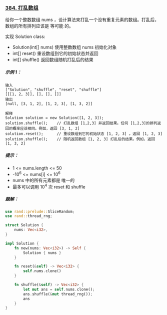### [384. 打乱数组](https://leetcode.cn/problems/shuffle-an-array/)
给你一个整数数组 nums ，设计算法来打乱一个没有重复元素的数组。打乱后，数组的所有排列应该是 等可能 的。

实现 Solution class:

- Solution(int[] nums) 使用整数数组 nums 初始化对象
- int[] reset() 重设数组到它的初始状态并返回
- int[] shuffle() 返回数组随机打乱后的结果


##### 示例 1：
```
输入
["Solution", "shuffle", "reset", "shuffle"]
[[[1, 2, 3]], [], [], []]
输出
[null, [3, 1, 2], [1, 2, 3], [1, 3, 2]]

解释
Solution solution = new Solution([1, 2, 3]);
solution.shuffle();    // 打乱数组 [1,2,3] 并返回结果。任何 [1,2,3]的排列返回的概率应该相同。例如，返回 [3, 1, 2]
solution.reset();      // 重设数组到它的初始状态 [1, 2, 3] 。返回 [1, 2, 3]
solution.shuffle();    // 随机返回数组 [1, 2, 3] 打乱后的结果。例如，返回 [1, 3, 2]
```

##### 提示：
- 1 <= nums.length <= 50
- -10<sup>6</sup> <= nums[i] <= 10<sup>6</sup>
- nums 中的所有元素都是 唯一的
- 最多可以调用 10<sup>4</sup> 次 reset 和 shuffle

##### 题解：
```rust
use rand::prelude::SliceRandom;
use rand::thread_rng;

struct Solution {
    nums: Vec<i32>,
}

impl Solution {
    fn new(nums: Vec<i32>) -> Self {
        Solution { nums }
    }

    fn reset(&self) -> Vec<i32> {
        self.nums.clone()
    }

    fn shuffle(&self) -> Vec<i32> {
        let mut ans = self.nums.clone();
        ans.shuffle(&mut thread_rng());
        ans
    }
}
```
